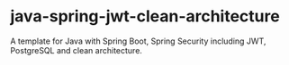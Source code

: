 # java-spring-jwt-clean-architecture
A template for Java with Spring Boot, Spring Security including JWT, PostgreSQL and clean architecture.
